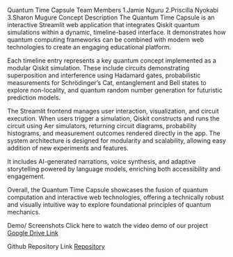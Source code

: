 Quantum Time Capsule
Team Members
1.Jamie Nguru 
2.Priscilla Nyokabi
3.Sharon Mugure
Concept Description
The Quantum Time Capsule is an interactive Streamlit web application that integrates
Qiskit quantum simulations within a dynamic, timeline-based interface. It demonstrates
how quantum computing frameworks can be combined with modern web technologies to create
an engaging educational platform.

Each timeline entry represents a key quantum concept implemented as a modular Qiskit 
simulation. These include circuits demonstrating superposition and interference
using Hadamard gates, probabilistic measurements for Schrödinger’s Cat, entanglement
and Bell states to explore non-locality, and quantum random number generation for 
futuristic prediction models.

The Streamlit frontend manages user interaction, visualization, and circuit 
execution. When users trigger a simulation, Qiskit constructs and runs the 
circuit using Aer simulators, returning circuit diagrams, probability histograms,
and measurement outcomes rendered directly in the app. The system architecture 
is designed for modularity and scalability, allowing easy addition of new 
experiments and features.

It includes AI-generated narrations, voice synthesis, 
and adaptive storytelling powered by language models, enriching both accessibility
and engagement.

Overall, the Quantum Time Capsule showcases the fusion of quantum computation
and interactive web technologies, offering a technically robust and visually 
intuitive way to explore foundational principles of quantum mechanics.

Demo/ Screenshots
Click here to watch the video demo of our project
[Google Drive Link](https://drive.google.com/file/d/1IxIho6Wn8VdKtxFC8OdNHN33m7h_Z-um/view?usp=sharing)

Github Repository Link
 [Repository](https://github.com/JamieNguru/Quantum-Solvers.git)
